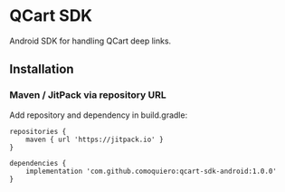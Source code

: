 # QCart SDK

Android SDK for handling QCart deep links.

## Installation

### Maven / JitPack via repository URL
Add repository and dependency in build.gradle:
```
repositories {
    maven { url 'https://jitpack.io' }
}

dependencies {
    implementation 'com.github.comoquiero:qcart-sdk-android:1.0.0'
}
```